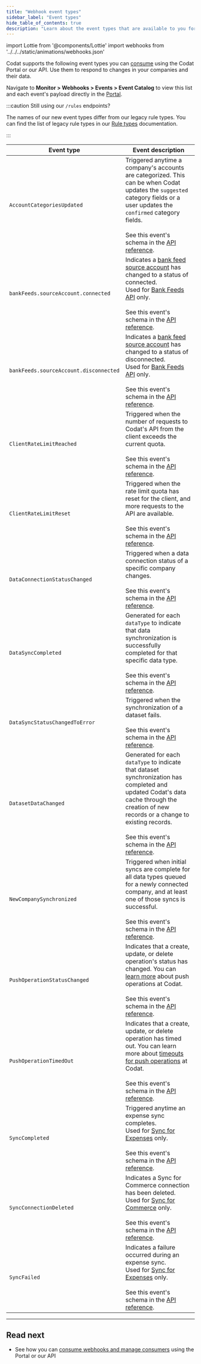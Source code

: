 ```yaml
---
title: "Webhook event types"
sidebar_label: "Event types"
hide_table_of_contents: true
description: "Learn about the event types that are available to you for consumption"
---
```


import Lottie from '@components/Lottie'
import webhooks from '../../../static/animations/webhooks.json'

Codat supports the following event types you can [consume](/using-the-api/webhooks/create-consumer) using the Codat Portal or our API. Use them to respond to changes in your companies and their data.

<Lottie animation={webhooks}/>

Navigate to **Monitor > Webhooks > Events > Event Catalog** to view this list and each event's payload directly in the [Portal](https://app.codat.io/monitor/events). 

:::caution Still using our `/rules` endpoints?

The names of our new event types differ from our legacy rule types. You can find the list of legacy rule types in our [Rule types](/using-the-api/webhooks/legacy/core-rules-types) documentation.

:::

| Event type                     | Event description                                                                                                                                                                        |
|--------------------------------|-----------------------------------------------------------------------------------------------------------------------------------|
| `AccountCategoriesUpdated`     | Triggered anytime a company's accounts are categorized. This can be when Codat updates the `suggested` category fields or a user updates the `confirmed` category fields. <br/><br/> See this event's schema in the [API reference](/lending-api#/webhooks/Account-categories-updated/post).               |
| `bankFeeds.sourceAccount.connected`| Indicates a [bank feed source account](/bank-feeds/overview#what-is-bank-feeds-api) has changed to a status of connected. <br/> Used for [Bank Feeds API](/bank-feeds/overview) only. <br/><br/> See this event's schema in the [API reference](/bank-feeds-api#/webhooks/bankFeeds.sourceAccount.connected/post).                                                              |
| `bankFeeds.sourceAccount.disconnected`| Indicates a [bank feed source account](/bank-feeds/overview#what-is-bank-feeds-api) has changed to a status of disconnected. <br/> Used for [Bank Feeds API](/bank-feeds/overview) only.  <br/><br/> See this event's schema in the [API reference](/bank-feeds-api#/webhooks/bankFeeds.sourceAccount.disconnected/post).                                                          |
| `ClientRateLimitReached`       | Triggered when the number of requests to Codat's API from the client exceeds the current quota. <br/><br/> See this event's schema in the [API reference](/platform-api#/webhooks/Client-rate-limit-reached/post).                                                                                         |
| `ClientRateLimitReset`         | Triggered when the rate limit quota has reset for the client, and more requests to the API are available. <br/><br/> See this event's schema in the [API reference](/platform-api#/webhooks/Client-rate-limit-reset/post).                                                                               |
| `DataConnectionStatusChanged`   | Triggered when a data connection status of a specific company changes. <br/><br/> See this event's schema in the [API reference](/platform-api#/webhooks/Company-data-connection-status-changed/post).                                                                                                                  |
| `DataSyncCompleted`             | Generated for each `dataType` to indicate that data synchronization is successfully completed for that specific data type. <br/><br/> See this event's schema in the [API reference](/platform-api#/webhooks/Data-sync-completed/post).                                                              |
| `DataSyncStatusChangedToError` | Triggered when the synchronization of a dataset fails. <br/><br/> See this event's schema in the [API reference](/platform-api#/webhooks/Dataset-status-has-changed-to-an-error-state/post).                                                                                                                                  |
| `DatasetDataChanged`          | Generated for each `dataType` to indicate that dataset synchronization has completed and updated Codat's data cache through the creation of new records or a change to existing records. <br/><br/> See this event's schema in the [API reference](/platform-api#/webhooks/Dataset-data-changed/post). |
| `NewCompanySynchronized`       | Triggered when initial syncs are complete for all data types queued for a newly connected company, and at least one of those syncs is successful. <br/><br/> See this event's schema in the [API reference](/platform-api#/webhooks/New-company-synchronized/post).                                       |
| `PushOperationStatusChanged`   | Indicates that a create, update, or delete operation's status has changed. You can [learn more](/using-the-api/push) about push operations at Codat.<br/><br/> See this event's schema in the [API reference](/platform-api#/webhooks/Push-operation-status-has-changed/post).                                     |
| `PushOperationTimedOut`        | Indicates that a create, update, or delete operation has timed out. You can learn more about [timeouts for push operations](/using-the-api/push#timeouts) at Codat. <br/><br/> See this event's schema in the [API reference](/platform-api#/webhooks/Push-operation-has-timed-out/post).                     |
| `SyncCompleted`                 | Triggered anytime an expense sync completes. <br/> Used for [Sync for Expenses](/expenses/overview) only. <br/><br/> See this event's schema in the [API reference](/sync-for-expenses-api#/webhooks/Sync-Complete/post).                                                                                |
| `SyncConnectionDeleted`          | Indicates a Sync for Commerce connection has been deleted. <br/> Used for [Sync for Commerce](/commerce/overview) only. <br/><br/> See this event's schema in the [API reference](/sync-for-commerce-api#/webhooks/Sync-Connection-Deleted/post).                                                                 |
| `SyncFailed`                    | Indicates a failure occurred during an expense sync. <br/> Used for [Sync for Expenses](/expenses/overview) only. <br/><br/> See this event's schema in the [API reference](/sync-for-expenses-api#/webhooks/Sync-Failed/post).                                                                        |

---
## Read next

- See how you can [consume webhooks and manage consumers](/using-the-api/webhooks/create-consumer) using the Portal or our API
